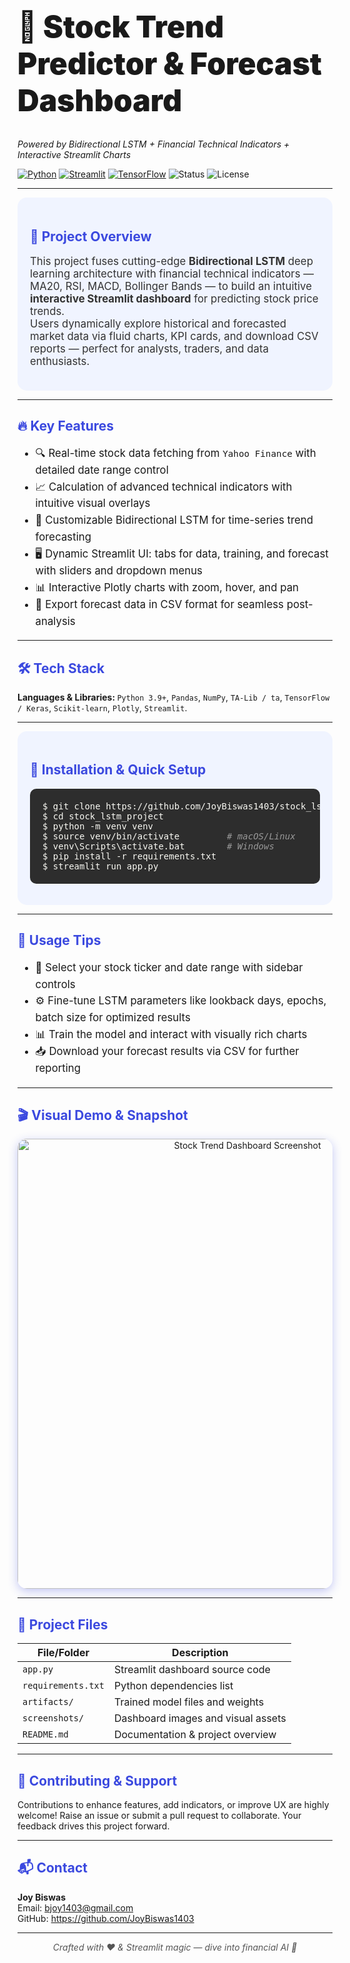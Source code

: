 <!-- HEADER -->
<p align="center">
  <h1 style="font-weight:900; font-size:3rem;">🚀 Stock Trend Predictor & Forecast Dashboard</h1>
  <p><em>Powered by Bidirectional LSTM + Financial Technical Indicators + Interactive Streamlit Charts</em></p>
  
  <p>
    <a href="https://www.python.org/"><img alt="Python" src="https://img.shields.io/badge/Python-3.9+-blue?style=for-the-badge&logo=python"/></a>
    <a href="https://streamlit.io/"><img alt="Streamlit" src="https://img.shields.io/badge/Streamlit-D43F3A?style=for-the-badge&logo=streamlit"/></a>
    <a href="https://www.tensorflow.org/"><img alt="TensorFlow" src="https://img.shields.io/badge/TensorFlow-LSTM-orange?style=for-the-badge&logo=tensorflow"/></a>
    <img alt="Status" src="https://img.shields.io/badge/Status-Completed-brightgreen?style=for-the-badge"/>
    <img alt="License" src="https://img.shields.io/badge/License-MIT-yellow?style=for-the-badge"/>
  </p>
</p>

---

<!-- OVERVIEW -->
<section style="background:#f0f4ff; padding: 20px; border-radius: 15px;">
<h2 style="color:#3b49df;">🌟 Project Overview</h2>
<p style="font-size: 1.05rem; color: #333;">
This project fuses cutting-edge <b>Bidirectional LSTM</b> deep learning architecture with financial technical indicators — MA20, RSI, MACD, Bollinger Bands — to build an intuitive <b>interactive Streamlit dashboard</b> for predicting stock price trends.
<br>
Users dynamically explore historical and forecasted market data via fluid charts, KPI cards, and download CSV reports — perfect for analysts, traders, and data enthusiasts.
</p>
</section>

---

<!-- FEATURES -->
<h2 style="color:#3b49df;">🔥 Key Features</h2>
<ul style="line-height:1.6; font-size:1.05rem;">
  <li>🔍 Real-time stock data fetching from <code>Yahoo Finance</code> with detailed date range control</li>
  <li>📈 Calculation of advanced technical indicators with intuitive visual overlays</li>
  <li>🤖 Customizable Bidirectional LSTM for time-series trend forecasting</li>
  <li>🖥️ Dynamic Streamlit UI: tabs for data, training, and forecast with sliders and dropdown menus</li>
  <li>📊 Interactive Plotly charts with zoom, hover, and pan</li>
  <li>💾 Export forecast data in CSV format for seamless post-analysis</li>
</ul>

---

<!-- TECH STACK -->
<h2 style="color:#3b49df;">🛠️ Tech Stack</h2>
<p>
  <b>Languages & Libraries: </b> <code>Python 3.9+</code>, <code>Pandas</code>, <code>NumPy</code>, <code>TA-Lib / ta</code>, <code>TensorFlow / Keras</code>, <code>Scikit-learn</code>, <code>Plotly</code>, <code>Streamlit</code>.
</p>

---

<!-- INSTALLATION -->
<section style="background:#f0f4ff; padding: 20px; border-radius: 15px;">
<h2 style="color:#3b49df;">🚀 Installation & Quick Setup</h2>

<pre style="background:#2d2d2d; color:#f8f8f2; padding:20px; border-radius:10px; overflow-x:auto;">
$ git clone https://github.com/JoyBiswas1403/stock_lstm_project.git
$ cd stock_lstm_project
$ python -m venv venv
$ source venv/bin/activate         <i style="color:#999;"># macOS/Linux</i>
$ venv\Scripts\activate.bat        <i style="color:#999;"># Windows</i>
$ pip install -r requirements.txt
$ streamlit run app.py
</pre>
</section>

---

<!-- USAGE TIPS -->
<h2 style="color:#3b49df;">🧭 Usage Tips</h2>
<ul style="line-height:1.6; font-size:1.05rem;">
  <li>🎯 Select your stock ticker and date range with sidebar controls</li>
  <li>⚙️ Fine-tune LSTM parameters like lookback days, epochs, batch size for optimized results</li>
  <li>📊 Train the model and interact with visually rich charts</li>
  <li>📥 Download your forecast results via CSV for further reporting</li>
</ul>

---

<!-- DEMO -->
<h2 style="color:#3b49df;">🎬 Visual Demo & Snapshot</h2>

<p align="center">
  <img src="screenshots/dashboard_screenshot.png" alt="Stock Trend Dashboard Screenshot" width="720" style="border-radius: 15px; box-shadow: 0 4px 15px rgba(59,73,223,0.3);"/>
</p>

---

<!-- FILES -->
<h2 style="color:#3b49df;">📂 Project Files</h2>

| File/Folder      | Description                              |
|------------------|------------------------------------------|
| `app.py`         | Streamlit dashboard source code          |
| `requirements.txt`| Python dependencies list                  |
| `artifacts/`     | Trained model files and weights           |
| `screenshots/`   | Dashboard images and visual assets        |
| `README.md`      | Documentation & project overview          |

---

<!-- CONTRIBUTING -->
<h2 style="color:#3b49df;">🤝 Contributing & Support</h2>

<p>Contributions to enhance features, add indicators, or improve UX are highly welcome!  
Raise an issue or submit a pull request to collaborate.  
Your feedback drives this project forward.</p>

---

<!-- CONTACT -->
<h2 style="color:#3b49df;">📬 Contact</h2>

<p>
  <b>Joy Biswas</b>  
  <br>Email: <a href="mailto:bjoy1403@gmail.com">bjoy1403@gmail.com</a>
  <br>GitHub: <a href="https://github.com/JoyBiswas1403">https://github.com/JoyBiswas1403</a>
</p>

---

<p align="center" style="font-style:italic; color:#555;">
  Crafted with ❤️ &amp; Streamlit magic — dive into financial AI 🔮  
</p>
